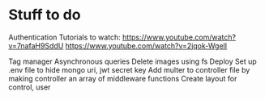 # Stuff to do
Authentication
Tutorials to watch:
https://www.youtube.com/watch?v=7nafaH9SddU
https://www.youtube.com/watch?v=2jqok-WgelI

Tag manager
Asynchronous queries
Delete images using fs
Deploy
Set up .env file to hide mongo uri, jwt secret key
Add multer to controller file by making controller an array of middleware functions
Create layout for control, user